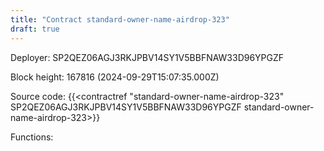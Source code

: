 ```yaml
---
title: "Contract standard-owner-name-airdrop-323"
draft: true
---
```

Deployer: SP2QEZ06AGJ3RKJPBV14SY1V5BBFNAW33D96YPGZF


 



Block height: 167816 (2024-09-29T15:07:35.000Z)

Source code: {{<contractref "standard-owner-name-airdrop-323" SP2QEZ06AGJ3RKJPBV14SY1V5BBFNAW33D96YPGZF standard-owner-name-airdrop-323>}}

Functions:


